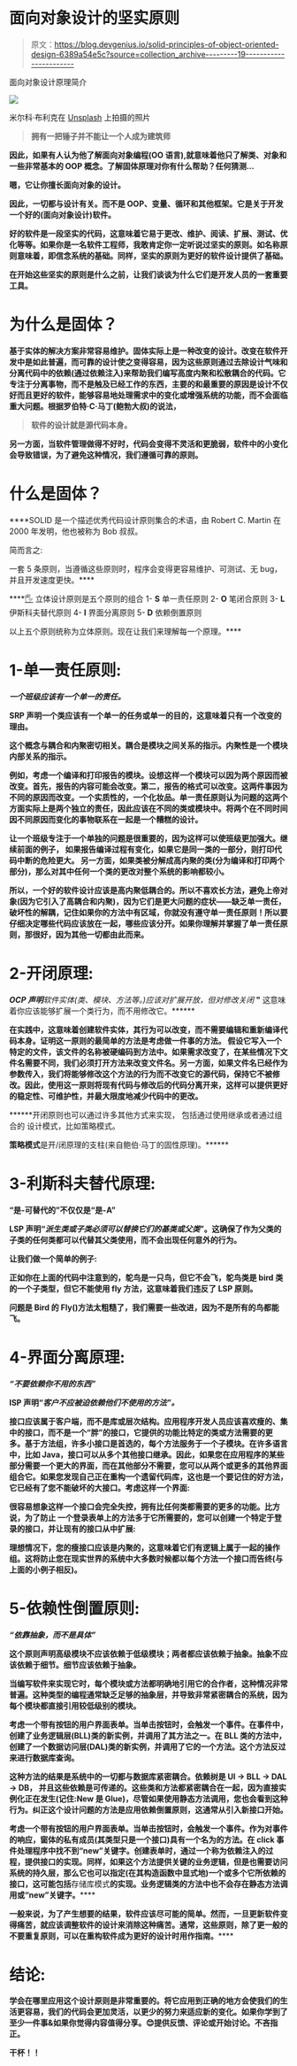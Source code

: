 # 面向对象设计的坚实原则

> 原文：<https://blog.devgenius.io/solid-principles-of-object-oriented-design-6389a54e5c?source=collection_archive---------19----------------------->

面向对象设计原理简介

![](img/27b256e975f6337e636b7de97c3f203f.png)

米尔科·布利克在 [Unsplash](https://unsplash.com?utm_source=medium&utm_medium=referral) 上拍摄的照片

> **拥有一把锤子并不能让一个人成为建筑师**

****因此，如果有人认为他了解面向对象编程(OO 语言),就意味着他只了解类、对象和一些非常基本的 OOP 概念。了解固体原理对你有什么帮助？任何猜测…****

****嗯，它让你擅长面向对象的设计。****

****因此，一切都与设计有关。而不是 OOP、变量、循环和其他框架。它是关于开发一个好的(面向对象设计)软件。****

****好的软件是一段坚实的代码，这意味着它易于更改、维护、阅读、扩展、测试、优化等等。如果你是一名软件工程师，我敢肯定你一定听说过坚实的原则。如名称原则意味着，即信念系统的基础。同样，坚实的原则为更好的软件设计提供了基础。****

****在开始这些坚实的原则是什么之前，让我们谈谈为什么它们是开发人员的一套重要工具。****

# ****为什么是固体？****

****基于实体的解决方案非常容易维护。固体实际上是一种改变的设计。改变在软件开发中是如此普遍，而可靠的设计使之变得容易，因为这些原则通过去除设计气味和分离代码中的依赖(通过依赖注入)来帮助我们编写高度内聚和松散耦合的代码。它专注于分离事物，而不是触及已经工作的东西，主要的和最重要的原因是设计不仅好而且更好的软件，能够容易地处理需求中的变化或增强系统的功能，而不会面临重大问题。根据罗伯特·C·马丁(鲍勃大叔)的说法，****

> ****软件的设计就是源代码本身。****

****另一方面，当软件管理做得不好时，代码会变得不灵活和更脆弱，软件中的小变化会导致错误，为了避免这种情况，我们遵循可靠的原则。****

# ****什么是固体？****

****SOLID 是一个描述优秀代码设计原则集合的术语，由 Robert C. Martin 在 2000 年发明，他也被称为 Bob 叔叔。

简而言之:

一套 5 条原则，当遵循这些原则时，程序会变得更容易维护、可测试、无 bug，并且开发速度更快。****

****[🖐](https://emojipedia.org/hand-with-fingers-splayed/) 立体设计原则是五个原则的组合
1- **S** 单一责任原则
2- **O** 笔闭合原则
3- **L** 伊斯科夫替代原则
4- **I** 界面分离原则
5- **D** 依赖倒置原则

以上五个原则统称为立体原则。现在让我们来理解每一个原理。****

# ******1-单一责任原则:******

*****一个班级应该有一个单一的责任。*****

****SRP 声明一个类应该有一个单一的任务或单一的目的，这意味着只有一个改变的理由。****

****这个概念与**耦合和内聚**密切相关。耦合是模块之间关系的指示。内聚性是一个模块内部关系的指示。****

****例如，考虑一个编译和打印报告的模块。设想这样一个模块可以因为两个原因而被改变。首先，报告的内容可能会改变。第二，报告的格式可以改变。这两件事因为不同的原因而改变。一个实质性的，一个化妆品。单一责任原则认为问题的这两个方面实际上是两个独立的责任，因此应该在不同的类或模块中。将两个在不同时间因不同原因而变化的事物联系在一起是一个糟糕的设计。****

****让一个班级专注于一个单独的问题是很重要的，因为这样可以使班级更加强大。继续前面的例子，
如果报告编译过程有变化，如果它是同一类的一部分，则打印代码中断的危险更大。
另一方面，如果类被分解成高内聚的类(分为编译和打印两个部分)，那么对其中任何一个类的更改对整个系统的影响都较小。****

****所以，一个好的软件设计应该是高内聚低耦合的。所以不喜欢长方法，避免上帝对象(因为它引入了高耦合和内聚)，因为它们是更大问题的症状——缺乏单一责任，破坏性的解耦，记住如果你的方法中有区域，你就没有遵守单一责任原则！所以要仔细决定哪些代码应该放在一起，哪些应该分开。如果你理解并掌握了单一责任原则，那很好，因为其他一切都由此而来。****

# ******2-开闭原理:******

****OCP 声明***软件实体(类、模块、方法等。)应该对扩展开放，但对修改关闭* **"** 这意味着你应该能够扩展一个类行为，而不用修改它。******

******在实践中，这意味着创建软件实体，其行为可以改变，而不需要编辑和重新编译代码本身。证明这一原则的最简单的方法是考虑做一件事的方法。
假设它写入一个特定的文件，该文件的名称被硬编码到方法中。如果需求改变了，在某些情况下文件名需要不同，我们必须打开方法来改变文件名。另一方面，如果文件名已经作为参数传入，我们将能够修改这个方法的行为而不改变它的源代码，保持它不被修改。因此，使用这一原则将现有代码与修改后的代码分离开来，这样可以提供更好的稳定性、可维护性，并最大限度地减少代码中的更改。******

******开闭原则也可以通过许多其他方式来实现，
包括通过使用继承或者通过组合的
设计模式，比如策略模式。

**策略模式**是开/闭原理的支柱(来自鲍伯·马丁的固性原理)。******

# ********3-利斯科夫替代原理:********

******“是-可替代的”不仅仅是“是-A”******

******LSP 声明“*派生类或子类必须可以替换它们的基类或父类*”。这确保了作为父类的子类的任何类都可以代替其父类使用，而不会出现任何意外的行为。******

******让我们做一个简单的例子:******

******正如你在上面的代码中注意到的，鸵鸟是一只鸟，但它不会飞，鸵鸟类是 bird 类的一个子类型，但它不能使用 fly 方法，这意味着我们违反了 LSP 原则。******

******问题是 Bird 的 Fly()方法太粗糙了，我们需要一些改进，因为不是所有的鸟都能飞。******

# ********4-界面分离原理:********

*******“不要依赖你不用的东西”*******

******ISP 声明“*客户不应被迫依赖他们不使用的方法”。*******

******接口应该属于客户端，而不是库或层次结构。应用程序开发人员应该喜欢瘦的、集中的接口，而不是一个“胖”的接口，它提供的功能比特定的类或方法需要的更多。基于方法组，许多小接口是首选的，每个方法服务于一个子模块。在许多语言中，比如 Java，接口可以从多个其他接口继承。因此，如果您在应用程序的某些部分需要一个更大的界面，而在其他部分不需要，您可以从两个或更多的其他界面组合它。如果您发现自己正在重构一个遗留代码库，这也是一个要记住的好方法，它已经有了您不能破坏的大接口。考虑这样一个界面:******

******很容易想象这样一个接口会完全失控，拥有比任何类都需要的更多的功能。比方说，为了防止
一个登录表单上的方法多于它所需要的，您可以创建一个特定于登录的接口，并让现有的接口从中扩展:******

******理想情况下，您的瘦接口应该是内聚的，这意味着它们有逻辑上属于一起的操作组。这将防止您在现实世界的系统中大多数时候都以每个方法一个接口而告终(与上面的小例子相反)。******

# ******5-依赖性倒置原则:******

*******“依靠抽象，而不是具体”*******

******这个原则声明高级模块不应该依赖于低级模块；两者都应该依赖于抽象。抽象不应该依赖于细节。细节应该依赖于抽象。******

******当编写软件来实现它时，每个模块或方法都明确地引用它的合作者，这种情况非常普遍。这种类型的编程通常缺乏足够的抽象层，并导致非常紧密耦合的系统，因为每个模块都直接引用较低级别的模块。******

******考虑一个带有按钮的用户界面表单。当单击按钮时，会触发一个事件。在事件中，创建了业务逻辑层(BLL)类的新实例，并调用了其方法之一。在 BLL 类的方法中，创建了一个数据访问层(DAL)类的新实例，并调用了它的一个方法。这个方法反过来进行数据库查询。******

******这种方法的结果是系统中的一切都与数据库紧密耦合。依赖树是 UI -> BLL -> DAL -> DB，
并且这些依赖是可传递的。这些类和方法都紧密耦合在一起，因为直接实例化正在发生(记住:New 是 Glue)，尽管如果使用静态方法调用，您也会看到这种行为。纠正这个设计问题的方法是应用依赖倒置原则，这通常从引入新接口开始。******

******考虑一个带有按钮的用户界面表单。当单击按钮时，会触发一个事件。作为对事件的响应，窗体的私有成员(其类型只是一个接口)具有一个名为的方法。在 click 事件处理程序中找不到“new”关键字。创建表单时，通过一个称为**依赖注入**的过程，提供接口的实现。同样，如果这个方法提供关键的业务逻辑，但是也需要访问系统的持久层，那么它也可以指定(在其构造函数中显式地)一个或多个它所依赖的接口，这可能包括**存储库模式**的实现。业务逻辑类的方法中也不会存在静态方法调用或“new”关键字。******

******一般来说，为了产生想要的结果，软件应该尽可能的简单。然而，一旦更新软件变得痛苦，就应该调整软件的设计来消除这种痛苦。通常，这些原则，除了更一般的**不要重复**原则，可以在重构软件成为更好的设计时用作指南。******

# ********结论:********

******学会在哪里应用这个设计原则是非常重要的。将它应用到正确的地方会使我们的生活更容易，我们的代码会更加灵活，以更少的努力来适应新的变化。如果你学到了至少一件事&如果你觉得内容值得分享。😊提供反馈、评论或开始讨论。不吝指正。******

******干杯！！******